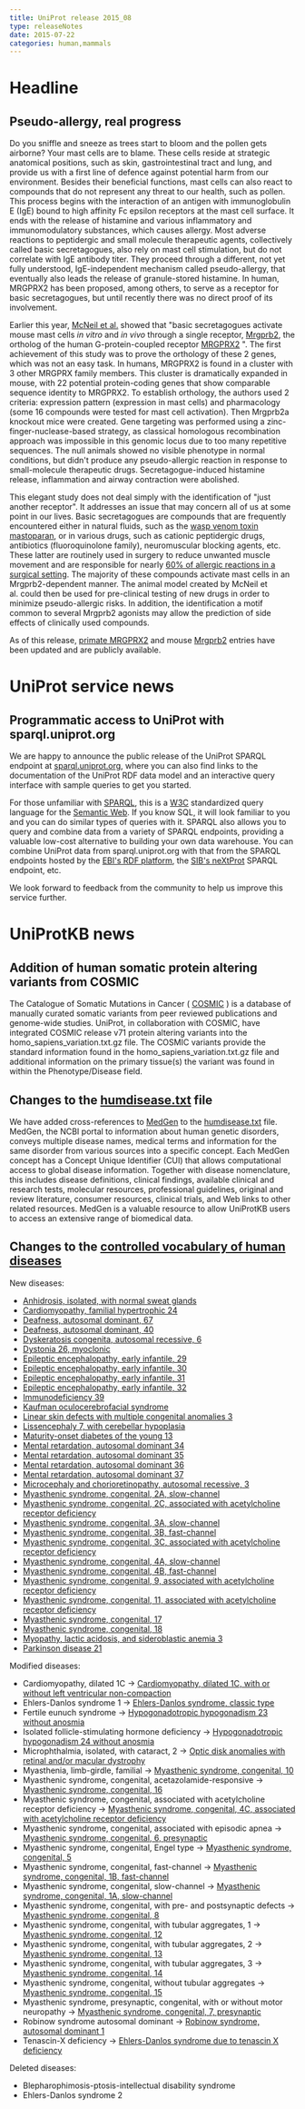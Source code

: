 ```yaml
---
title: UniProt release 2015_08
type: releaseNotes
date: 2015-07-22
categories: human,mammals
---
```


# Headline

## Pseudo-allergy, real progress

Do you sniffle and sneeze as trees start to bloom and the pollen gets airborne? Your mast cells are to blame. These cells reside at strategic anatomical positions, such as skin, gastrointestinal tract and lung, and provide us with a first line of defence against potential harm from our environment. Besides their beneficial functions, mast cells can also react to compounds that do not represent any threat to our health, such as pollen. This process begins with the interaction of an antigen with immunoglobulin E (IgE) bound to high affinity Fc epsilon receptors at the mast cell surface. It ends with the release of histamine and various inflammatory and immunomodulatory substances, which causes allergy. Most adverse reactions to peptidergic and small molecule therapeutic agents, collectively called basic secretagogues, also rely on mast cell stimulation, but do not correlate with IgE antibody titer. They proceed through a different, not yet fully understood, IgE-independent mechanism called pseudo-allergy, that eventually also leads the release of granule-stored histamine. In human, MRGPRX2 has been proposed, among others, to serve as a receptor for basic secretagogues, but until recently there was no direct proof of its involvement.

Earlier this year, [McNeil et al.](http://www.ncbi.nlm.nih.gov/pubmed/25517090) showed that "basic secretagogues activate mouse mast cells _in vitro_ and _in vivo_ through a single receptor, [Mrgprb2](http://www.uniprot.org/uniprotkb?query=Q3KNA1), the ortholog of the human G-protein-coupled receptor [MRGPRX2](http://www.uniprot.org/uniprotkb?query=Q96LB1) ". The first achievement of this study was to prove the orthology of these 2 genes, which was not an easy task. In humans, MRGPRX2 is found in a cluster with 3 other MRGPRX family members. This cluster is dramatically expanded in mouse, with 22 potential protein-coding genes that show comparable sequence identity to MRGPRX2. To establish orthology, the authors used 2 criteria: expression pattern (expression in mast cells) and pharmacology (some 16 compounds were tested for mast cell activation). Then Mrgprb2a knockout mice were created. Gene targeting was performed using a zinc-finger-nuclease-based strategy, as classical homologous recombination approach was impossible in this genomic locus due to too many repetitive sequences. The null animals showed no visible phenotype in normal conditions, but didn't produce any pseudo-allergic reaction in response to small-molecule therapeutic drugs. Secretagogue-induced histamine release, inflammation and airway contraction were abolished.

This elegant study does not deal simply with the identification of "just another receptor". It addresses an issue that may concern all of us at some point in our lives. Basic secretagogues are compounds that are frequently encountered either in natural fluids, such as the [wasp venom toxin mastoparan](https://en.wikipedia.org/wiki/Mastoparan), or in various drugs, such as cationic peptidergic drugs, antibiotics (fluoroquinolone family), neuromuscular blocking agents, etc. These latter are routinely used in surgery to reduce unwanted muscle movement and are responsible for nearly [60% of allergic reactions in a surgical setting](http://www.ncbi.nlm.nih.gov/pubmed/21497888). The majority of these compounds activate mast cells in an Mrgprb2-dependent manner. The animal model created by McNeil et al. could then be used for pre-clinical testing of new drugs in order to minimize pseudo-allergic risks. In addition, the identification a motif common to several Mrgprb2 agonists may allow the prediction of side effects of clinically used compounds.

As of this release, [primate MRGPRX2](http://www.uniprot.org/uniprotkb?query=gene:mrgprx2+NOT+organism_id:10090+AND+reviewed:true) and mouse [Mrgprb2](http://www.uniprot.org/uniprotkb?query=Q3KNA1) entries have been updated and are publicly available.

# UniProt service news

## Programmatic access to UniProt with sparql.uniprot.org

We are happy to announce the public release of the UniProt SPARQL endpoint at [sparql.uniprot.org](http://sparql.uniprot.org), where you can also find links to the documentation of the UniProt RDF data model and an interactive query interface with sample queries to get you started.

For those unfamiliar with [SPARQL](https://en.wikipedia.org/wiki/SPARQL), this is a [W3C](https://en.wikipedia.org/wiki/World_Wide_Web_Consortium) standardized query language for the [Semantic Web](https://en.wikipedia.org/wiki/Semantic_Web). If you know SQL, it will look familiar to you and you can do similar types of queries with it. SPARQL also allows you to query and combine data from a variety of SPARQL endpoints, providing a valuable low-cost alternative to building your own data warehouse. You can combine UniProt data from sparql.uniprot.org with that from the SPARQL endpoints hosted by the [EBI's RDF platform](https://www.ebi.ac.uk/rdf/), the [SIB's neXtProt](http://snorql.nextprot.org) SPARQL endpoint, etc.

We look forward to feedback from the community to help us improve this service further.

# UniProtKB news

## Addition of human somatic protein altering variants from COSMIC

The Catalogue of Somatic Mutations in Cancer ( [COSMIC](http://cancer.sanger.ac.uk/cosmic) ) is a database of manually curated somatic variants from peer reviewed publications and genome-wide studies. UniProt, in collaboration with COSMIC, have integrated COSMIC release v71 protein altering variants into the homo_sapiens_variation.txt.gz file. The COSMIC variants provide the standard information found in the homo_sapiens_variation.txt.gz file and additional information on the primary tissue(s) the variant was found in within the Phenotype/Disease field.

## Changes to the [humdisease.txt](https://ftp.uniprot.org/pub/databases/uniprot/current_release/knowledgebase/complete/docs/humdisease) file

We have added cross-references to [MedGen](http://www.ncbi.nlm.nih.gov/medgen/) to the [humdisease.txt](https://ftp.uniprot.org/pub/databases/uniprot/current_release/knowledgebase/complete/docs/humdisease) file. MedGen, the NCBI portal to information about human genetic disorders, conveys multiple disease names, medical terms and information for the same disorder from various sources into a specific concept. Each MedGen concept has a Concept Unique Identifier (CUI) that allows computational access to global disease information. Together with disease nomenclature, this includes disease definitions, clinical findings, available clinical and research tests, molecular resources, professional guidelines, original and review literature, consumer resources, clinical trials, and Web links to other related resources. MedGen is a valuable resource to allow UniProtKB users to access an extensive range of biomedical data.

## Changes to the [controlled vocabulary of human diseases](https://ftp.uniprot.org/pub/databases/uniprot/current_release/knowledgebase/complete/docs/humdisease)

New diseases:

- [Anhidrosis, isolated, with normal sweat glands](http://www.uniprot.org/diseases/DI-04405)
- [Cardiomyopathy, familial hypertrophic 24](http://www.uniprot.org/diseases/DI-04407)
- [Deafness, autosomal dominant, 67](http://www.uniprot.org/diseases/DI-04416)
- [Deafness, autosomal dominant, 40](http://www.uniprot.org/diseases/DI-04417)
- [Dyskeratosis congenita, autosomal recessive, 6](http://www.uniprot.org/diseases/DI-04424)
- [Dystonia 26, myoclonic](http://www.uniprot.org/diseases/DI-04408)
- [Epileptic encephalopathy, early infantile, 29](http://www.uniprot.org/diseases/DI-04412)
- [Epileptic encephalopathy, early infantile, 30](http://www.uniprot.org/diseases/DI-04413)
- [Epileptic encephalopathy, early infantile, 31](http://www.uniprot.org/diseases/DI-04414)
- [Epileptic encephalopathy, early infantile, 32](http://www.uniprot.org/diseases/DI-04415)
- [Immunodeficiency 39](http://www.uniprot.org/diseases/DI-04423)
- [Kaufman oculocerebrofacial syndrome](http://www.uniprot.org/diseases/DI-04406)
- [Linear skin defects with multiple congenital anomalies 3](http://www.uniprot.org/diseases/DI-04409)
- [Lissencephaly 7, with cerebellar hypoplasia](http://www.uniprot.org/diseases/DI-04422)
- [Maturity-onset diabetes of the young 13](http://www.uniprot.org/diseases/DI-04404)
- [Mental retardation, autosomal dominant 34](http://www.uniprot.org/diseases/DI-04418)
- [Mental retardation, autosomal dominant 35](http://www.uniprot.org/diseases/DI-04419)
- [Mental retardation, autosomal dominant 36](http://www.uniprot.org/diseases/DI-04420)
- [Mental retardation, autosomal dominant 37](http://www.uniprot.org/diseases/DI-04421)
- [Microcephaly and chorioretinopathy, autosomal recessive, 3](http://www.uniprot.org/diseases/DI-04411)
- [Myasthenic syndrome, congenital, 2A, slow-channel](http://www.uniprot.org/diseases/DI-04393)
- [Myasthenic syndrome, congenital, 2C, associated with acetylcholine receptor deficiency](http://www.uniprot.org/diseases/DI-04398)
- [Myasthenic syndrome, congenital, 3A, slow-channel](http://www.uniprot.org/diseases/DI-04394)
- [Myasthenic syndrome, congenital, 3B, fast-channel](http://www.uniprot.org/diseases/DI-04395)
- [Myasthenic syndrome, congenital, 3C, associated with acetylcholine receptor deficiency](http://www.uniprot.org/diseases/DI-04399)
- [Myasthenic syndrome, congenital, 4A, slow-channel](http://www.uniprot.org/diseases/DI-04397)
- [Myasthenic syndrome, congenital, 4B, fast-channel](http://www.uniprot.org/diseases/DI-04396)
- [Myasthenic syndrome, congenital, 9, associated with acetylcholine receptor deficiency](http://www.uniprot.org/diseases/DI-04400)
- [Myasthenic syndrome, congenital, 11, associated with acetylcholine receptor deficiency](http://www.uniprot.org/diseases/DI-04401)
- [Myasthenic syndrome, congenital, 17](http://www.uniprot.org/diseases/DI-04402)
- [Myasthenic syndrome, congenital, 18](http://www.uniprot.org/diseases/DI-04403)
- [Myopathy, lactic acidosis, and sideroblastic anemia 3](http://www.uniprot.org/diseases/DI-04410)
- [Parkinson disease 21](http://www.uniprot.org/diseases/DI-04425)

Modified diseases:

- Cardiomyopathy, dilated 1C -&gt; [Cardiomyopathy, dilated 1C, with or without left ventricular non-compaction](http://www.uniprot.org/diseases/DI-00212)
- Ehlers-Danlos syndrome 1 -&gt; [Ehlers-Danlos syndrome, classic type](http://www.uniprot.org/diseases/DI-00436)
- Fertile eunuch syndrome -&gt; [Hypogonadotropic hypogonadism 23 without anosmia](http://www.uniprot.org/diseases/DI-01614)
- Isolated follicle-stimulating hormone deficiency -&gt; [Hypogonadotropic hypogonadism 24 without anosmia](http://www.uniprot.org/diseases/DI-01840)
- Microphthalmia, isolated, with cataract, 2 -&gt; [Optic disk anomalies with retinal and/or macular dystrophy](http://www.uniprot.org/diseases/DI-00757)
- Myasthenia, limb-girdle, familial -&gt; [Myasthenic syndrome, congenital, 10](http://www.uniprot.org/diseases/DI-00494)
- Myasthenic syndrome, congenital, acetazolamide-responsive -&gt; [Myasthenic syndrome, congenital, 16](http://www.uniprot.org/diseases/DI-00365)
- Myasthenic syndrome, congenital, associated with acetylcholine receptor deficiency -&gt; [Myasthenic syndrome, congenital, 4C, associated with acetylcholine receptor deficiency](http://www.uniprot.org/diseases/DI-00369)
- Myasthenic syndrome, congenital, associated with episodic apnea -&gt; [Myasthenic syndrome, congenital, 6, presynaptic](http://www.uniprot.org/diseases/DI-00370)
- Myasthenic syndrome, congenital, Engel type -&gt; [Myasthenic syndrome, congenital, 5](http://www.uniprot.org/diseases/DI-00366)
- Myasthenic syndrome, congenital, fast-channel -&gt; [Myasthenic syndrome, congenital, 1B, fast-channel](http://www.uniprot.org/diseases/DI-00367)
- Myasthenic syndrome, congenital, slow-channel -&gt; [Myasthenic syndrome, congenital, 1A, slow-channel](http://www.uniprot.org/diseases/DI-00368)
- Myasthenic syndrome, congenital, with pre- and postsynaptic defects -&gt; [Myasthenic syndrome, congenital, 8](http://www.uniprot.org/diseases/DI-04109)
- Myasthenic syndrome, congenital, with tubular aggregates, 1 -&gt; [Myasthenic syndrome, congenital, 12](http://www.uniprot.org/diseases/DI-03084)
- Myasthenic syndrome, congenital, with tubular aggregates, 2 -&gt; [Myasthenic syndrome, congenital, 13](http://www.uniprot.org/diseases/DI-03511)
- Myasthenic syndrome, congenital, with tubular aggregates, 3 -&gt; [Myasthenic syndrome, congenital, 14](http://www.uniprot.org/diseases/DI-04340)
- Myasthenic syndrome, congenital, without tubular aggregates -&gt; [Myasthenic syndrome, congenital, 15](http://www.uniprot.org/diseases/DI-04339)
- Myasthenic syndrome, presynaptic, congenital, with or without motor neuropathy -&gt; [Myasthenic syndrome, congenital, 7, presynaptic](http://www.uniprot.org/diseases/DI-04255)
- Robinow syndrome autosomal dominant -&gt; [Robinow syndrome, autosomal dominant 1](http://www.uniprot.org/diseases/DI-03227)
- Tenascin-X deficiency -&gt; [Ehlers-Danlos syndrome due to tenascin X deficiency](http://www.uniprot.org/diseases/DI-01097)

Deleted diseases:

- Blepharophimosis-ptosis-intellectual disability syndrome
- Ehlers-Danlos syndrome 2
